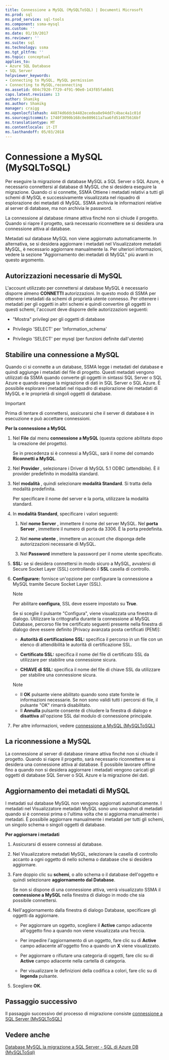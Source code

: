 ```yaml
---
title: Connessione a MySQL (MySQLToSQL) | Documenti Microsoft
ms.prod: sql
ms.prod_service: sql-tools
ms.component: ssma-mysql
ms.custom: ''
ms.date: 01/19/2017
ms.reviewer: ''
ms.suite: sql
ms.technology: ssma
ms.tgt_pltfrm: ''
ms.topic: conceptual
applies_to:
- Azure SQL Database
- SQL Server
helpviewer_keywords:
- Connecting to MySQL, MySQL permission
- Connecting to MySQL,reconnecting
ms.assetid: 084c7020-f729-4f91-90e0-143f85fa68d1
caps.latest.revision: 13
author: Shamikg
ms.author: Shamikg
manager: craigg
ms.openlocfilehash: 44874d6ddcb4482ecedea8e94dd7c4bac4a1c01d
ms.sourcegitcommit: 1740f3090b168c0e809611a7aa6fd514075616bf
ms.translationtype: MT
ms.contentlocale: it-IT
ms.lasthandoff: 05/03/2018
---
```

# <a name="connecting-to-mysql-mysqltosql"></a>Connessione a MySQL (MySQLToSQL)
Per eseguire la migrazione di database MySQL a SQL Server o SQL Azure, è necessario connettersi al database di MySQL che si desidera eseguire la migrazione. Quando ci si connette, SSMA Ottiene i metadati relativi a tutti gli schemi di MySQL e successivamente visualizzata nel riquadro di esplorazione dei metadati di MySQL. SSMA archivia le informazioni relative al server di database, ma non archivia le password.  
  
La connessione al database rimane attiva finché non si chiude il progetto. Quando si riapre il progetto, sarà necessario riconnettere se si desidera una connessione attiva al database.  
  
Metadati sul database MySQL non viene aggiornato automaticamente. In alternativa, se si desidera aggiornare i metadati nel Visualizzatore metadati MySQL, è necessario aggiornare manualmente la. Per ulteriori informazioni, vedere la sezione "Aggiornamento dei metadati di MySQL" più avanti in questo argomento.  
  
## <a name="required-mysql-permissions"></a>Autorizzazioni necessarie di MySQL  
L'account utilizzato per connettersi al database MySQL è necessario disporre almeno **CONNETTI** autorizzazioni. In questo modo di SSMA per ottenere i metadati da schemi di proprietà utente connesso. Per ottenere i metadati per gli oggetti in altri schemi e quindi convertire gli oggetti in questi schemi, l'account deve disporre delle autorizzazioni seguenti:  
  
-   "Mostra" privilegi per gli oggetti di database  
  
-   Privilegio 'SELECT' per 'Information_schema'  
  
-   Privilegio 'SELECT' per mysql (per funzioni definite dall'utente)  
  
## <a name="establishing-a-connection-to-mysql"></a>Stabilire una connessione a MySQL  
Quando ci si connette a un database, SSMA legge i metadati del database e quindi aggiunge i metadati del file di progetto. Questi metadati vengono utilizzati da SSMA quando converte gli oggetti in sintassi SQL Server o SQL Azure e quando esegue la migrazione di dati in SQL Server o SQL Azure. È possibile esplorare i metadati nel riquadro di esplorazione dei metadati di MySQL e le proprietà di singoli oggetti di database.  
  
> [!IMPORTANT]  
> Prima di tentare di connettersi, assicurarsi che il server di database è in esecuzione e può accettare connessioni.  
  
**Per la connessione a MySQL**  
  
1.  Nel **File** dal menu **connessione a MySQL** (questa opzione abilitata dopo la creazione del progetto).  
  
    Se in precedenza si è connessi a MySQL, sarà il nome del comando **Riconnetti a MySQL**.  
  
2.  Nel **Provider** , selezionare i Driver di MySQL 5.1 ODBC (attendibile). È il provider predefinito in modalità standard.  
  
3.  Nel **modalità** , quindi selezionare **modalità Standard**. Si tratta della modalità predefinita.  
  
    Per specificare il nome del server e la porta, utilizzare la modalità standard.  
  
4.  In **modalità Standard**, specificare i valori seguenti:  
  
    1.  Nel **nome Server** , immettere il nome del server MySQL. Nel **porta Server** , immettere il numero di porta da 3306. È la porta predefinita.  
  
    2.  Nel **nome utente** , immettere un account che disponga delle autorizzazioni necessarie di MySQL.  
  
    3.  Nel **Password** immettere la password per il nome utente specificato.  
  
5.  **SSL:** se si desidera connettersi in modo sicuro a MySQL, avvalersi di Secure Socket Layer (SSL) controllando il **SSL** casella di controllo.  
  
6.  **Configurare:** fornisce un'opzione per configurare la connessione a MySQL tramite Secure Socket Layer (SSL).  
  
    > [!NOTE]  
    > Per abilitare **configura**, SSL deve essere impostato su **True**.  
  
    Se si sceglie il pulsante "Configura", viene visualizzata una finestra di dialogo. Utilizzare la crittografia durante la connessione al MySQL Database, percorso file tre certificato seguenti presente nella finestra di dialogo deve essere definito [Privacy avanzata posta certificati (PEM)]:  
  
    -   **Autorità di certificazione SSL:** specifica il percorso in un file con un elenco di attendibilità le autorità di certificazione SSL.  
  
    -   **Certificato SSL:** specifica il nome del file di certificato SSL da utilizzare per stabilire una connessione sicura.  
  
    -   **CHIAVE di SSL:** specifica il nome del file di chiave SSL da utilizzare per stabilire una connessione sicura.  
  
    > [!NOTE]  
    > -   Il **OK** pulsante viene abilitato quando sono state fornite le informazioni necessarie. Se non sono validi tutti i percorsi di file, il pulsante "OK" rimarrà disabilitato.  
    > -   Il **Annulla** pulsante consente di chiudere la finestra di dialogo e **disattiva** all'opzione SSL dal modulo di connessione principale.  
  
7.  Per altre informazioni, vedere [connessione a MySQL &#40;MySQLToSQL&#41;](../../ssma/mysql/connect-to-mysql-mysqltosql.md)  
  
## <a name="reconnecting-to-mysql"></a>La riconnessione a MySQL  
La connessione al server di database rimane attiva finché non si chiude il progetto. Quando si riapre il progetto, sarà necessario riconnettere se si desidera una connessione attiva al database. È possibile lavorare offline fino a quando non si desidera aggiornare i metadati vengono caricati gli oggetti di database SQL Server o SQL Azure e la migrazione dei dati.  
  
## <a name="refreshing-mysql-metadata"></a>Aggiornamento dei metadati di MySQL  
I metadati sul database MySQL non vengono aggiornati automaticamente. I metadati nel Visualizzatore metadati MySQL sono uno snapshot di metadati quando si è connessi prima o l'ultima volta che si aggiorna manualmente i metadati. È possibile aggiornare manualmente i metadati per tutti gli schemi, un singolo schema o singoli oggetti di database.  
  
**Per aggiornare i metadati**  
  
1.  Assicurarsi di essere connessi al database.  
  
2.  Nel Visualizzatore metadati MySQL, selezionare la casella di controllo accanto a ogni oggetto di nello schema o database che si desidera aggiornare.  
  
3.  Fare doppio clic su **schemi**, o allo schema o il database dell'oggetto e quindi selezionare **aggiornamento dal Database**.  
  
    Se non si dispone di una connessione attiva, verrà visualizzato SSMA il **connessione a MySQL** nella finestra di dialogo in modo che sia possibile connettersi.  
  
4.  Nell'aggiornamento dalla finestra di dialogo Database, specificare gli oggetti da aggiornare.  
  
    -   Per aggiornare un oggetto, scegliere il **Active** campo adiacente all'oggetto fino a quando non viene visualizzata una freccia.  
  
    -   Per impedire l'aggiornamento di un oggetto, fare clic su di **Active** campo adiacente all'oggetto fino a quando un **X** viene visualizzato.  
  
    -   Per aggiornare o rifiutare una categoria di oggetti, fare clic su di **Active** campo adiacente nella cartella di categoria.  
  
    -   Per visualizzare le definizioni della codifica a colori, fare clic su di **legenda** pulsante.  
  
5.  Scegliere **OK**.  
  
## <a name="next-step"></a>Passaggio successivo  
Il passaggio successivo del processo di migrazione consiste [connessione a SQL Server &#40;MySQLToSQL&#41;](../../ssma/mysql/connecting-to-sql-server-mysqltosql.md)  
  
## <a name="see-also"></a>Vedere anche  
[Database MySQL la migrazione a SQL Server - SQL di Azure DB &#40;MySQLToSql&#41;](../../ssma/mysql/migrating-mysql-databases-to-sql-server-azure-sql-db-mysqltosql.md)  
  
